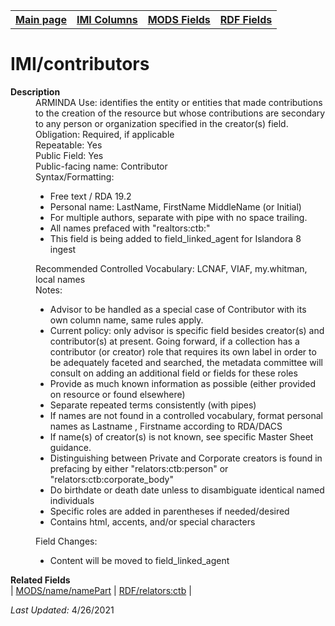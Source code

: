 <!DOCTYPE html>
<html>

<body>
<table style="width:100%">
  <tr>
    <th><a href="index.md">Main page</a></th>
	<th><a href="IMI.md">IMI Columns</a></th>
    <th><a href="MODS.md">MODS Fields</a></th>
    <th><a href="RDF.md">RDF Fields</a></th>
  </tr>
</table>

<h1>IMI/contributors</h1>
<dl>
  <dt><b>Description</b></dt>
  <dd>ARMINDA Use: identifies the entity or entities that made contributions to the creation of the resource but whose contributions are secondary to any person or organization specified in the creator(s) field. </dd>
  <dd>Obligation: Required, if applicable</dd>
  <dd>Repeatable: Yes</dd>
  <dd>Public Field: Yes</dd>
  <dd>Public-facing name: Contributor</dd>
  <dd>Syntax/Formatting:
	<ul>
		<li>Free text / RDA 19.2</li>
		<li>Personal name: LastName, FirstName MiddleName (or Initial)</li>
		<li>For multiple authors, separate with pipe  with no space trailing.</li>
		<li>All names prefaced with "realtors:ctb:"</li>
		<li>This field is being added to field_linked_agent for Islandora 8 ingest</li>
	</ul>
  </dd>
  <dd>Recommended Controlled Vocabulary:  LCNAF, VIAF, my.whitman, local names</dd>
  <dd>Notes: 
	<ul>
		<li>Advisor to be handled as a special case of Contributor with its own column name, same rules apply.</li>
		<li>Current policy: only advisor is specific field besides creator(s) and contributor(s) at present. Going forward, if a collection has a contributor (or creator) role that requires its own label in order to be adequately faceted and searched, the metadata committee will consult on adding an additional field or fields for these roles</li>
		<li>Provide as much known information as possible (either provided on resource or found elsewhere)</li>
		<li>Separate repeated terms consistently (with pipes)</li>
		<li>If names are not found in a controlled vocabulary, format personal names as Lastname , Firstname according to RDA/DACS</li>
		<li>If name(s) of creator(s) is not known, see specific Master Sheet guidance.</li>
		<li>Distinguishing between Private and Corporate creators is found in prefacing by either "relators:ctb:person" or "relators:ctb:corporate_body"</li>
		<li>Do birthdate or death date unless to disambiguate identical named individuals</li>
		<li>Specific roles are added in parentheses if needed/desired</li>
		<li>Contains html, accents, and/or special characters</li>
		</ul>
	</dd>
  <dd>Field Changes: 
		<ul>
			<li>Content will be moved to field_linked_agent</li>
		</ul>
	</dd>
</dl>
<dl>
	<dt><b>Related Fields</b></dt>
		| <a href="mods.name.md">MODS/name/namePart</a> | <a href="rdf.field_linked_agent.md">RDF/relators:ctb</a> |
</dl>
<p><i>Last Updated: </i>4/26/2021</p>
</body>
</html>